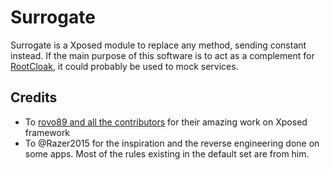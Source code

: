 # Surrogate
Surrogate is a Xposed module to replace any method, sending constant instead. If the main purpose of this software is to act as a complement for [RootCloak](https://github.com/devadvance/rootcloak), it could probably be used to mock services.

## Credits
* To [rovo89 and all the contributors](https://github.com/rovo89/) for their amazing work on Xposed framework
* To @Razer2015 for the inspiration and the reverse engineering done on some apps. Most of the rules existing in the default set are from him.

